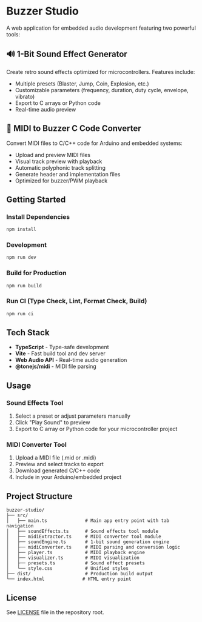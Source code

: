 # Buzzer Studio

A web application for embedded audio development featuring two powerful tools:

## 🔊 1-Bit Sound Effect Generator

Create retro sound effects optimized for microcontrollers. Features include:
- Multiple presets (Blaster, Jump, Coin, Explosion, etc.)
- Customizable parameters (frequency, duration, duty cycle, envelope, vibrato)
- Export to C arrays or Python code
- Real-time audio preview

## 🎵 MIDI to Buzzer C Code Converter

Convert MIDI files to C/C++ code for Arduino and embedded systems:
- Upload and preview MIDI files
- Visual track preview with playback
- Automatic polyphonic track splitting
- Generate header and implementation files
- Optimized for buzzer/PWM playback

## Getting Started

### Install Dependencies
```bash
npm install
```

### Development
```bash
npm run dev
```

### Build for Production
```bash
npm run build
```

### Run CI (Type Check, Lint, Format Check, Build)
```bash
npm run ci
```

## Tech Stack

- **TypeScript** - Type-safe development
- **Vite** - Fast build tool and dev server
- **Web Audio API** - Real-time audio generation
- **@tonejs/midi** - MIDI file parsing

## Usage

### Sound Effects Tool
1. Select a preset or adjust parameters manually
2. Click "Play Sound" to preview
3. Export to C array or Python code for your microcontroller project

### MIDI Converter Tool
1. Upload a MIDI file (.mid or .midi)
2. Preview and select tracks to export
3. Download generated C/C++ code
4. Include in your Arduino/embedded project

## Project Structure

```
buzzer-studio/
├── src/
│   ├── main.ts              # Main app entry point with tab navigation
│   ├── soundEffects.ts      # Sound effects tool module
│   ├── midiExtractor.ts     # MIDI converter tool module
│   ├── soundEngine.ts       # 1-bit sound generation engine
│   ├── midiConverter.ts     # MIDI parsing and conversion logic
│   ├── player.ts            # MIDI playback engine
│   ├── visualizer.ts        # MIDI visualization
│   ├── presets.ts           # Sound effect presets
│   └── style.css            # Unified styles
├── dist/                    # Production build output
└── index.html              # HTML entry point
```

## License

See [LICENSE](../LICENSE) file in the repository root.
